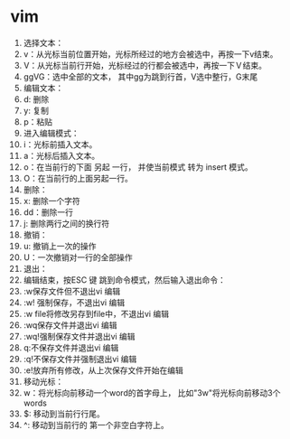 # vim

1. 选择文本：
  1. v：从光标当前位置开始，光标所经过的地方会被选中，再按一下v结束。
  1. V：从光标当前行开始，光标经过的行都会被选中，再按一下Ｖ结束。 
  1. ggVG：选中全部的文本， 其中gg为跳到行首，V选中整行，G末尾
2. 编辑文本：
  1. d: 删除
  1. y: 复制
  1. p：粘贴
3. 进入编辑模式：
  1. i：光标前插入文本。
  1. a：光标后插入文本。
  1. o：在当前行的下面 另起 一行， 并使当前模式 转为 insert 模式。
  1. O：在当前行的上面另起一行。
4. 删除：
  1. x: 删除一个字符 
  1. dd：删除一行
  1. j: 删除两行之间的换行符
5. 撤销：
  1. u: 撤销上一次的操作
  1. U：一次撤销对一行的全部操作
6. 退出：
  1. 编辑结束，按ESC 键 跳到命令模式，然后输入退出命令：
  1. :w保存文件但不退出vi 编辑
  1. :w! 强制保存，不退出vi 编辑
  1. :w file将修改另存到file中，不退出vi 编辑
  1. :wq保存文件并退出vi 编辑
  1. :wq!强制保存文件并退出vi 编辑
  1. q:不保存文件并退出vi 编辑
  1. :q!不保存文件并强制退出vi 编辑
  1. :e!放弃所有修改，从上次保存文件开始在编辑
7. 移动光标：
  1. w：将光标向前移动一个word的首字母上， 比如"3w"将光标向前移动3个words
  1. $: 移动到当前行行尾。
  1. ^: 移动到当前行的 第一个非空白字符上。

